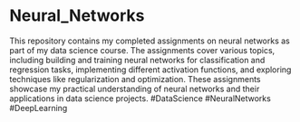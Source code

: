 # Neural_Networks
This repository contains my completed assignments on neural networks as part of my data science course. The assignments cover various topics, including building and training neural networks for classification and regression tasks, implementing different activation functions, and exploring techniques like regularization and optimization. These assignments showcase my practical understanding of neural networks and their applications in data science projects. #DataScience #NeuralNetworks #DeepLearning
